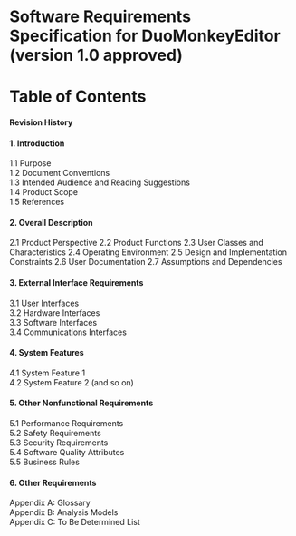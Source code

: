 Software Requirements Specification for DuoMonkeyEditor (version 1.0 approved)
==============================================================================

Table of Contents
=================
#### Revision History  
#### 1.	Introduction  
  1.1	Purpose  
  1.2	Document Conventions  
  1.3	Intended Audience and Reading Suggestions  
  1.4	Product Scope  
  1.5	References  
#### 2.	Overall Description
  2.1	Product Perspective
  2.2	Product Functions
  2.3	User Classes and Characteristics
  2.4	Operating Environment
  2.5	Design and Implementation Constraints
  2.6	User Documentation
  2.7	Assumptions and Dependencies
#### 3.	External Interface Requirements
  3.1	User Interfaces  
  3.2	Hardware Interfaces  
  3.3	Software Interfaces  
  3.4	Communications Interfaces  
#### 4.	System Features
  4.1	System Feature 1  
  4.2	System Feature 2 (and so on)  
#### 5.	Other Nonfunctional Requirements
  5.1	Performance Requirements  
  5.2	Safety Requirements  
  5.3	Security Requirements  
  5.4	Software Quality Attributes  
  5.5	Business Rules  
#### 6.	Other Requirements
  Appendix A: Glossary  
  Appendix B: Analysis Models  
  Appendix C: To Be Determined List  

